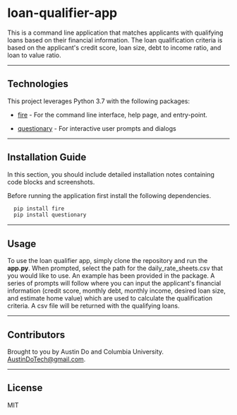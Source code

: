 # loan-qualifier-app

This is a command line application that matches applicants with qualifying loans based on their financial information. The loan qualification criteria is based on the applicant's credit score, loan size, debt to income ratio, and loan to value ratio. 

---

## Technologies

This project leverages Python 3.7 with the following packages:
* [fire](https://github.com/google/python-fire) - For the command line interface, help page, and entry-point.

* [questionary](https://github.com/tmbo/questionary) - For interactive user prompts and dialogs

---

## Installation Guide

In this section, you should include detailed installation notes containing code blocks and screenshots.

Before running the application first install the following dependencies.

```python
  pip install fire
  pip install questionary
```

---

## Usage

To use the loan qualifier app, simply clone the repository and run the **app.py**. When prompted, select the path for the daily_rate_sheets.csv that you would like to use. An example has been provided in the package. A series of prompts will follow where you can input the applicant's financial information (credit score, monthly debt, monthly income, desired loan size, and estimate home value) which are used to calculate the qualification criteria. A csv file will be returned with the qualifying loans.

---

## Contributors

Brought to you by Austin Do and Columbia University. AustinDoTech@gmail.com.

---

## License

MIT
